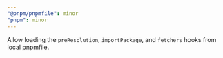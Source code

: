 ```yaml
---
"@pnpm/pnpmfile": minor
"pnpm": minor
---
```


Allow loading the `preResolution`, `importPackage`, and `fetchers` hooks from local pnpmfile.
